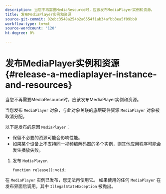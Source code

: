 ```yaml
---
description: 当您不再需要MediaResource时，应该发布MediaPlayer实例和资源。
title: 发布MediaPlayer实例和资源
source-git-commit: 02ebc3548a254b2a6554f1ab34afbb3ea5f09bb8
workflow-type: tm+mt
source-wordcount: '120'
ht-degree: 0%

---
```


# 发布MediaPlayer实例和资源{#release-a-mediaplayer-instance-and-resources}

当您不再需要MediaResource时，应该发布MediaPlayer实例和资源。

当您发布 `MediaPlayer` 对象，与此对象关联的底层硬件资源 `MediaPlayer` 对象被取消分配。

以下是发布的原因 `MediaPlayer`：

* 保留不必要的资源可能会影响性能。
* 如果某个设备上不支持同一视频编解码器的多个实例，则其他应用程序可能会发生播放失败。

1. 发布 `MediaPlayer`.

   ```
   function release():void;
   ```

在 `MediaPlayer` 实例已发布，您无法再使用它。 如果使用的任何 `MediaPlayer` 在发布界面后调用，其中 `IllegalStateException` 被抛出。
